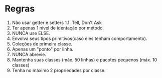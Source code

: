 # Regras

1. Não usar getter e setters
    1.1. Tell, Don't Ask
2. Ter apenas 1 nível de identação por método.
3. NUNCA use ELSE.
4. Envolva seus tipos primitivos(caso eles tenham comportamento).
5. Coleções de primeira classe.
6. Apenas um "ponto" por linha.
7. NUNCA abrevie.
8. Mantenha suas classes (máx. 50 linhas) e pacotes pequenos (máx. 10 classes)
9. Tenha no máximo 2 propriedades por classe.